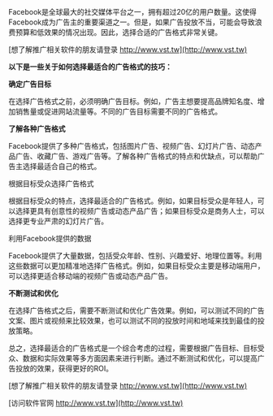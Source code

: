 Facebook是全球最大的社交媒体平台之一，拥有超过20亿的用户数量。这使得Facebook成为广告主的重要渠道之一。但是，如果广告投放不当，可能会导致浪费预算和低效果的情况出现。因此，选择合适的广告格式非常关键。

[想了解推广相关软件的朋友请登录 http://www.vst.tw](http://www.vst.tw)

**以下是一些关于如何选择最适合的广告格式的技巧：**

**确定广告目标**

在选择广告格式之前，必须明确广告目标。例如，广告主想要提高品牌知名度、增加销售量或促进网站流量等。不同的广告目标需要不同的广告格式。

**了解各种广告格式**

Facebook提供了多种广告格式，包括图片广告、视频广告、幻灯片广告、动态产品广告、收藏广告、游戏广告等。了解各种广告格式的特点和优缺点，可以帮助广告主选择最适合自己的格式。

根据目标受众选择广告格式

根据目标受众的特点，选择最适合的广告格式。例如，如果目标受众是年轻人，可以选择更具有创意性的视频广告或动态产品广告；如果目标受众是商务人士，可以选择更专业严肃的幻灯片广告。

利用Facebook提供的数据

Facebook提供了大量数据，包括受众年龄、性别、兴趣爱好、地理位置等。利用这些数据可以更加精准地选择广告格式。例如，如果目标受众主要是移动端用户，可以选择更适合移动端的视频广告或动态产品广告。

**不断测试和优化**

在选择广告格式之后，需要不断测试和优化广告效果。例如，可以测试不同的广告文案、图片或视频来比较效果，也可以测试不同的投放时间和地域来找到最佳的投放策略。

总之，选择最适合的广告格式是一个综合考虑的过程，需要根据广告目标、目标受众、数据和实际效果等多方面因素来进行判断。通过不断测试和优化，可以提高广告投放的效果，获得更好的ROI。

[想了解推广相关软件的朋友请登录 http://www.vst.tw](http://www.vst.tw)


[访问软件官网 http://www.vst.tw](http://www.vst.tw)
